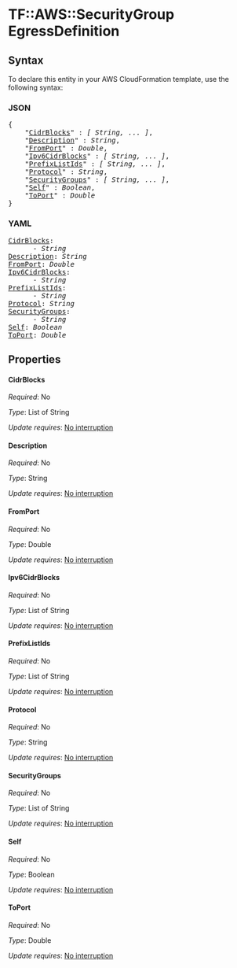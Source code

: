 # TF::AWS::SecurityGroup EgressDefinition

## Syntax

To declare this entity in your AWS CloudFormation template, use the following syntax:

### JSON

<pre>
{
    "<a href="#cidrblocks" title="CidrBlocks">CidrBlocks</a>" : <i>[ String, ... ]</i>,
    "<a href="#description" title="Description">Description</a>" : <i>String</i>,
    "<a href="#fromport" title="FromPort">FromPort</a>" : <i>Double</i>,
    "<a href="#ipv6cidrblocks" title="Ipv6CidrBlocks">Ipv6CidrBlocks</a>" : <i>[ String, ... ]</i>,
    "<a href="#prefixlistids" title="PrefixListIds">PrefixListIds</a>" : <i>[ String, ... ]</i>,
    "<a href="#protocol" title="Protocol">Protocol</a>" : <i>String</i>,
    "<a href="#securitygroups" title="SecurityGroups">SecurityGroups</a>" : <i>[ String, ... ]</i>,
    "<a href="#self" title="Self">Self</a>" : <i>Boolean</i>,
    "<a href="#toport" title="ToPort">ToPort</a>" : <i>Double</i>
}
</pre>

### YAML

<pre>
<a href="#cidrblocks" title="CidrBlocks">CidrBlocks</a>: <i>
      - String</i>
<a href="#description" title="Description">Description</a>: <i>String</i>
<a href="#fromport" title="FromPort">FromPort</a>: <i>Double</i>
<a href="#ipv6cidrblocks" title="Ipv6CidrBlocks">Ipv6CidrBlocks</a>: <i>
      - String</i>
<a href="#prefixlistids" title="PrefixListIds">PrefixListIds</a>: <i>
      - String</i>
<a href="#protocol" title="Protocol">Protocol</a>: <i>String</i>
<a href="#securitygroups" title="SecurityGroups">SecurityGroups</a>: <i>
      - String</i>
<a href="#self" title="Self">Self</a>: <i>Boolean</i>
<a href="#toport" title="ToPort">ToPort</a>: <i>Double</i>
</pre>

## Properties

#### CidrBlocks

_Required_: No

_Type_: List of String

_Update requires_: [No interruption](https://docs.aws.amazon.com/AWSCloudFormation/latest/UserGuide/using-cfn-updating-stacks-update-behaviors.html#update-no-interrupt)

#### Description

_Required_: No

_Type_: String

_Update requires_: [No interruption](https://docs.aws.amazon.com/AWSCloudFormation/latest/UserGuide/using-cfn-updating-stacks-update-behaviors.html#update-no-interrupt)

#### FromPort

_Required_: No

_Type_: Double

_Update requires_: [No interruption](https://docs.aws.amazon.com/AWSCloudFormation/latest/UserGuide/using-cfn-updating-stacks-update-behaviors.html#update-no-interrupt)

#### Ipv6CidrBlocks

_Required_: No

_Type_: List of String

_Update requires_: [No interruption](https://docs.aws.amazon.com/AWSCloudFormation/latest/UserGuide/using-cfn-updating-stacks-update-behaviors.html#update-no-interrupt)

#### PrefixListIds

_Required_: No

_Type_: List of String

_Update requires_: [No interruption](https://docs.aws.amazon.com/AWSCloudFormation/latest/UserGuide/using-cfn-updating-stacks-update-behaviors.html#update-no-interrupt)

#### Protocol

_Required_: No

_Type_: String

_Update requires_: [No interruption](https://docs.aws.amazon.com/AWSCloudFormation/latest/UserGuide/using-cfn-updating-stacks-update-behaviors.html#update-no-interrupt)

#### SecurityGroups

_Required_: No

_Type_: List of String

_Update requires_: [No interruption](https://docs.aws.amazon.com/AWSCloudFormation/latest/UserGuide/using-cfn-updating-stacks-update-behaviors.html#update-no-interrupt)

#### Self

_Required_: No

_Type_: Boolean

_Update requires_: [No interruption](https://docs.aws.amazon.com/AWSCloudFormation/latest/UserGuide/using-cfn-updating-stacks-update-behaviors.html#update-no-interrupt)

#### ToPort

_Required_: No

_Type_: Double

_Update requires_: [No interruption](https://docs.aws.amazon.com/AWSCloudFormation/latest/UserGuide/using-cfn-updating-stacks-update-behaviors.html#update-no-interrupt)

